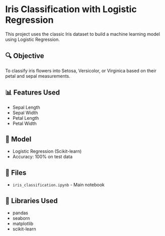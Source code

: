 # Iris Classification with Logistic Regression

This project uses the classic Iris dataset to build a machine learning model using Logistic Regression.

## 🔍 Objective
To classify iris flowers into Setosa, Versicolor, or Virginica based on their petal and sepal measurements.

## 📊 Features Used
- Sepal Length
- Sepal Width
- Petal Length
- Petal Width

## 🧠 Model
- Logistic Regression (Scikit-learn)
- Accuracy: 100% on test data

## 📁 Files
- `iris_classification.ipynb` - Main notebook


## 📌 Libraries Used
- pandas
- seaborn
- matplotlib
- scikit-learn
